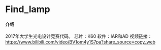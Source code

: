 # Find_lamp

#### 介绍
2017年大学生光电设计竞赛代码。
芯片：K60
软件：IAR和AD
视频链接：https://www.bilibili.com/video/BV1om4y1S7pa?share_source=copy_web
